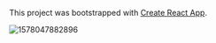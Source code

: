 This project was bootstrapped with [Create React App](https://github.com/facebook/create-react-app).

![1578047882896](https://user-images.githubusercontent.com/42711913/71722248-f2551380-2e73-11ea-88cd-860a233c0aa6.png)

